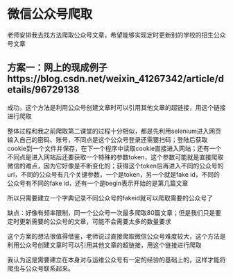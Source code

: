 # 微信公众号爬取
老师安排我去找方法爬取公众号文章，希望能够实现定时更新别的学校的招生公众号文章
## 方案一：网上的现成例子https://blog.csdn.net/weixin_41267342/article/details/96729138
成功，这个方法是利用公众号创建文章时可以引用其他文章的超链接，用这个链接进行爬取

整体过程和我之前爬取第二课堂的过程十分相似，都是先利用selenium进入网页输入自己的密码、账号，不同点是这个公众号登录还需要扫码；登陆后获取cookie到一个文件并保存，在下一个程序中读取cookie直接进入网站；还有一个不同点是进入网站后还要获取一个特殊的参数token，这个参数可能就是直接爬取微信的难点，因为它好像是不断变化的；获得这个token后再进入不同的公众号的url，不同的公众号有几个关键参数，一个是token，另一个就是fake id，不同的公众号有不同的fake id，还有一个是begin表示开始的是第几篇文章

所以只需要建立一个字典记录不同公众号的fakeid就可以爬取需要的公众号了

缺点：好像有频率限制，同一个公众号一次最多爬取80篇文章；但是我们只是要定时更新需要的公众号的文章，可能不会需要太多的数量要求

这个方案的想法很值得借鉴，老师说过直接爬取微信公众号难度较大，这个方法是利用公众号创建文章时可以引用其他文章的超链接，用这个链接进行爬取

我认为这是需要建立在本身对与运维公众号有一定的经验的基础上的，这样才能将爬虫与公众号联系起来。
